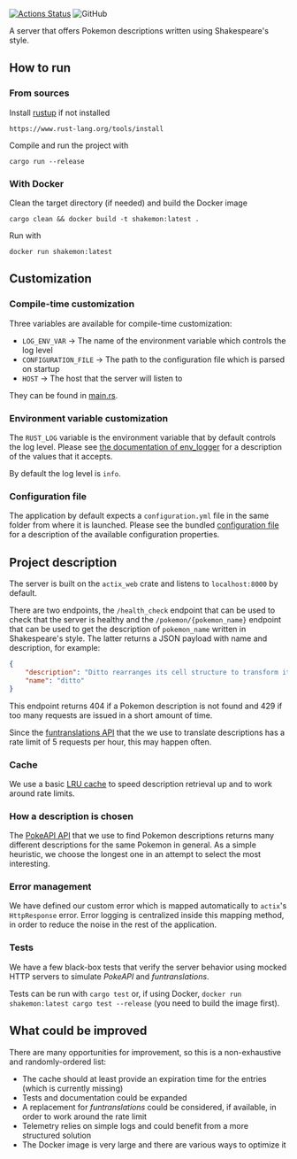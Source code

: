[![Actions Status](https://github.com/crash-g/shakemon/workflows/Continuous%20integration/badge.svg)](https://github.com/crash-g/shakemon/actions) ![GitHub](https://img.shields.io/github/license/crash-g/shakemon?color=blue&label=License)

A server that offers Pokemon descriptions written
using Shakespeare's style.

## How to run

### From sources

Install [rustup](https://www.rust-lang.org/tools/install)
if not installed

    https://www.rust-lang.org/tools/install

Compile and run the project with

    cargo run --release

### With Docker

Clean the target directory (if needed) and build the Docker image

    cargo clean && docker build -t shakemon:latest .

Run with

    docker run shakemon:latest

## Customization

### Compile-time customization

Three variables are available for compile-time customization:
- `LOG_ENV_VAR` → The name of the environment variable which controls the log level
- `CONFIGURATION_FILE` → The path to the configuration file which is parsed on startup
- `HOST` → The host that the server will listen to

They can be found in [main.rs](src/main.rs).

### Environment variable customization

The `RUST_LOG` variable is the environment variable that by default controls
the log level. Please see
[the documentation of env_logger](https://docs.rs/env_logger/0.7.1/env_logger/index.html)
for a description of the values that it accepts.

By default the log level is `info`.

### Configuration file

The application by default expects a `configuration.yml` file in the same
folder from where it is launched. Please see the bundled
[configuration file](configuration.yml) for
a description of the available configuration properties.

## Project description

The server is built on the `actix_web` crate and listens to `localhost:8000`
by default.

There are two endpoints, the `/health_check` endpoint that can be
used to check that the server is healthy and the `/pokemon/{pokemon_name}`
endpoint that can be used to get the description of `pokemon_name` written
in Shakespeare's style. The latter returns a JSON payload with
name and description, for example:

```json
{
    "description": "Ditto rearranges its cell structure to transform itself into other shapes. However,  if 't be true 't tries to transform itself into something by relying on its memory,  this pokémon manages to receiveth details wrong.",
    "name": "ditto"
}
```

This endpoint returns 404 if a Pokemon description is not found
and 429 if too many requests are issued in a short amount of time.

Since the [funtranslations API](https://funtranslations.com/api/)
that the we use to translate
descriptions has a rate limit of 5 requests per hour, this may
happen often.

### Cache

We use a basic
[LRU cache](https://en.wikipedia.org/wiki/Cache_replacement_policies#Least_recently_used_(LRU))
to speed description retrieval up and to work around rate limits.

### How a description is chosen

The [PokeAPI API](https://pokeapi.co/) that we use to find
Pokemon descriptions returns many different descriptions for the same
Pokemon in general. As a simple heuristic, we choose the longest one
in an attempt to select the most interesting.

### Error management

We have defined our custom error which is mapped automatically to
`actix`'s `HttpResponse` error. Error logging is centralized inside
this mapping method, in order to reduce the noise in the rest of
the application.

### Tests

We have a few black-box tests that verify the server behavior
using mocked HTTP servers to simulate *PokeAPI* and *funtranslations*.

Tests can be run with `cargo test` or, if using Docker,
`docker run shakemon:latest cargo test --release` (you need to build
the image first).

## What could be improved

There are many opportunities for improvement, so this is a
non-exhaustive and randomly-ordered list:

- The cache should at least provide an expiration time for
  the entries (which is currently missing)
- Tests and documentation could be expanded
- A replacement for *funtranslations* could be considered,
  if available, in order to work around the rate limit
- Telemetry relies on simple logs and could benefit from a more
  structured solution
- The Docker image is very large and there are various ways
  to optimize it
